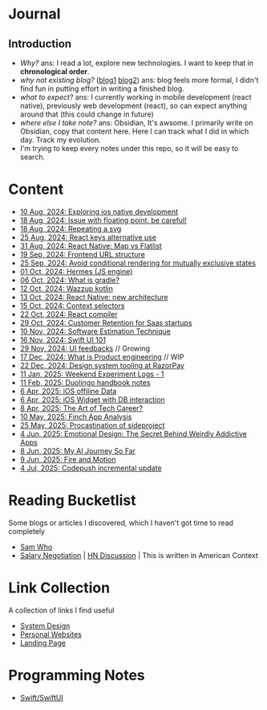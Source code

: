 # Journal
## Introduction
- *Why?* ans: I read a lot, explore new technologies. I want to keep that in **chronological order**.
- *why not existing blog?* ([blog1](https://twentyse7en.vercel.app/) [blog2](https://twentyse7en.github.io/)) ans: blog feels more formal, I didn't find fun in putting effort in writing a finished blog.
- *what to expect?* ans: I currently working in mobile development (react native), previously web development (react), so can expect anything around that (this could change in future)
- *where else I take note?* ans: Obsidian, It's awsome. I primarily write on Obsidian, copy that content here. Here I can track what I did in which day. Track my evolution.
- I'm trying to keep every notes under this repo, so it will be easy to search.

# Content
- [10 Aug, 2024: Exploring ios native development](/content/ios_native_development_10_08_2024.md)
- [18 Aug, 2024: Issue with floating point, be careful!](/content/floating_point_issue_18_08_2024.md)
- [18 Aug, 2024: Repeating a svg](/content/repeating_a_svg_18_08_2024.md)
- [25 Aug, 2024: React keys alternative use](/content/react_keys_alternative_25_08_2024.md)
- [31 Aug, 2024: React Native: Map vs Flatlist](/content/react_native_map_vs_flatlist_31_aug_2024.md)
- [19 Sep, 2024: Frontend URL structure](/content/frontend_url_structure.md)
- [25 Sep, 2024: Avoid conditional rendering for mutually exclusive states](/content/mutually_exclusive_state_25_09_2024.md) 
- [01 Oct, 2024: Hermes (JS engine)](/content/hermes_01_10_2024.md)
- [06 Oct, 2024: What is gradle?](/content/gradle_06_10_24.md)
- [12 Oct, 2024: Wazzup kotlin](/content/kotlin_12_10_2024.md)
- [13 Oct, 2024: React Native: new architecture](/content/react_native_new_architecture_13_10_2024.md)
- [15 Oct, 2024: Context selectors](/content/context_selectors_15_10_2024.md)
- [22 Oct, 2024: React compiler](/content/react_compiler_22_oct_2024.md)
- [29 Oct, 2024: Customer Retention for Saas startups](/content/customer_retention_29_10_2024.md)
- [10 Nov, 2024: Software Estimation Technique](https://gist.github.com/twentyse7en/eca6c73226f1db7f46463cef2bec3efb)
- [16 Nov, 2024: Swift UI 101](https://gist.github.com/twentyse7en/25bc160f7661ec5c2ea28f88bfe33d9c) 
- [29 Nov, 2024: UI feedbacks](https://gist.github.com/twentyse7en/7b98f1fc31ee17452ac9fce8d8118e40) // Growing
- [17 Dec, 2024: What is Product engineering](https://gist.github.com/twentyse7en/e749485d5eff96532c1daacbd69d8fbd) // WIP
- [22 Dec, 2024: Design system tooling at RazorPay](https://gist.github.com/twentyse7en/15bbd99c17255044b0a66a6213743c63)
- [11 Jan, 2025: Weekend Experiment Logs - 1](/content/weekend_experiment_11_01_2024.md)
- [11 Feb, 2025: Duolingo handbook notes](/content/duolingo_handbook_notes_13_02_2025.md)
- [6 Apr, 2025: iOS offiline Data](/content/offline_data_ios_06_04_2025.md)
- [6 Apr, 2025: iOS Widget with DB interaction](/content/ios_widget_06_04_2025.md)
- [8 Apr, 2025: The Art of Tech Career?](/content/the_art_of_tech_career_08_04_2025.md)
- [10 May, 2025: Finch App Analysis](/content/finch_app_analysis_10_05_2025.md)
- [25 May, 2025: Procastination of sideproject]()
- [4 Jun, 2025: Emotional Design: The Secret Behind Weirdly Addictive Apps](/content/emotional_design_4_06_2025.md)
- [8 Jun, 2025: My AI Journey So Far](/content/ai_journey_so_far_08_06_2025.md)
- [9 Jun, 2025: Fire and Motion](/content/fire_and_motion_09_06_2025.md)
- [4 Jul, 2025: Codepush incremental update](/content/codepush_incremental_build_04_07_2025.md)

# Reading Bucketlist
Some blogs or articles I discovered, which I haven't got time to read completely
- [Sam Who](https://samwho.dev/)
- [Salary Negotiation](https://www.complexsystemspodcast.com/episodes/how-to-negotiate-your-salary-package/) | [HN Discussion](https://news.ycombinator.com/item?id=44313739) | This is written in American Context
  
# Link Collection
A collection of links I find useful
- [System Design](/links/system_design.md)
- [Personal Websites](/links/personal_website.md)
- [Landing Page](/links/landing_page.md)

# Programming Notes
- [Swift/SwiftUI](/swift/README.md)
